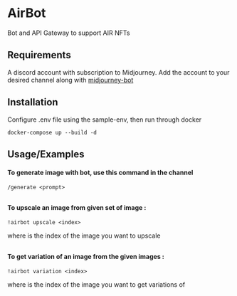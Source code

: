 # AirBot

Bot and API Gateway to support AIR NFTs

## Requirements

A discord account with subscription to Midjourney. Add the account to your desired channel along with [midjourney-bot](https://docs.midjourney.com/docs/invite-the-bot)

## Installation

Configure .env file using the sample-env, then run through docker

```
docker-compose up --build -d
```

## Usage/Examples

#### To generate image with bot, use this command in the channel

```
/generate <prompt>
```

##

#### To upscale an image from given set of image :

```
!airbot upscale <index>
```

where <index> is the index of the image you want to upscale

##

#### To get variation of an image from the given images :


```
!airbot variation <index>
```

where <index> is the index of the image you want to get variations of
